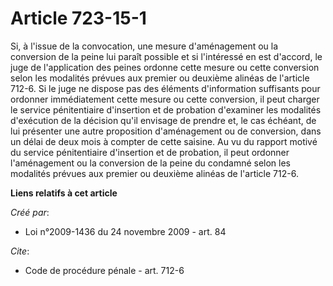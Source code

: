 # Article 723-15-1

Si, à l'issue de la convocation, une mesure d'aménagement ou la conversion de la peine lui paraît possible et si l'intéressé
en est d'accord, le juge de l'application des peines ordonne cette mesure ou cette conversion selon les modalités prévues aux
premier ou deuxième alinéas de l'article 712-6. Si le juge ne dispose pas des éléments d'information suffisants pour ordonner
immédiatement cette mesure ou cette conversion, il peut charger le service pénitentiaire d'insertion et de probation
d'examiner les modalités d'exécution de la décision qu'il envisage de prendre et, le cas échéant, de lui présenter une autre
proposition d'aménagement ou de conversion, dans un délai de deux mois à compter de cette saisine. Au vu du rapport motivé du
service pénitentiaire d'insertion et de probation, il peut ordonner l'aménagement ou la conversion de la peine du condamné
selon les modalités prévues aux premier ou deuxième alinéas de l'article 712-6.

**Liens relatifs à cet article**

_Créé par_:

  - Loi n°2009-1436 du 24 novembre 2009 - art. 84

_Cite_:

  - Code de procédure pénale - art. 712-6

